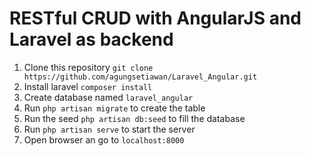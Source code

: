 RESTful CRUD with AngularJS and Laravel as backend
==================================================

1. Clone this repository `git clone https://github.com/agungsetiawan/Laravel_Angular.git`
2. Install laravel `composer install`
3. Create database named `laravel_angular`
4. Run `php artisan migrate` to create the table
5. Run the seed `php artisan db:seed` to fill the database
6. Run `php artisan serve` to start the server
7. Open browser an go to `localhost:8000`